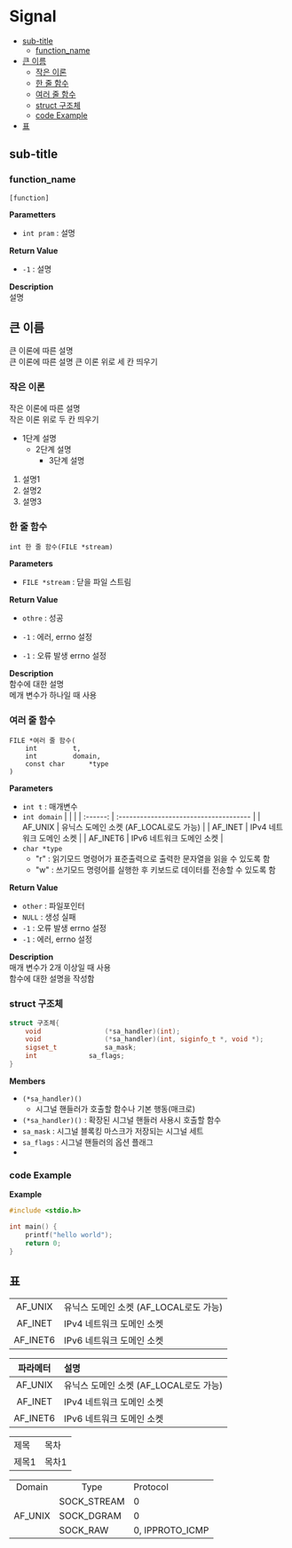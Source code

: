 <h1> Signal</h1>

- [sub-title](#sub-title)
	- [function\_name](#function_name)
- [큰 이름](#큰-이름)
	- [작은 이론](#작은-이론)
	- [한 줄 함수](#한-줄-함수)
	- [여러 줄 함수](#여러-줄-함수)
	- [struct 구조체](#struct-구조체)
	- [code Example](#code-example)
- [표](#표)



## sub-title
	

### function_name
	[function]
**Parametters**
- `int pram` : 설명

**Return Value**
- `-1` : 설명

**Description**  
설명



## 큰 이름
큰 이론에 따른 설명  
큰 이론에 따른 설명
큰 이론 위로 세 칸 띄우기


### 작은 이론
작은 이론에 따른 설명  
작은 이론 위로 두 칸 띄우기  

- 1단계 설명
  - 2단계 설명
    - 3단계 설명

1. 설명1
2. 설명2
3. 설명3


### 한 줄 함수
	int 한 줄 함수(FILE *stream)
**Parameters**
- `FILE *stream` : 닫을 파일 스트림

**Return Value**
- `othre` : 성공
- `-1`	: 에러, errno 설정 


- `-1`	: 오류 발생 errno 설정


**Description**  
함수에 대한 설명  
메개 변수가 하나일 때 사용  


### 여러 줄 함수
	FILE *여러 줄 함수(
		int			t,
		int			domain,
		const char		*type
	)
**Parameters**
- `int t` : 매개변수
- `int domain`
	 | | |
	 | :------: | :------------------------------------- |
	 | AF_UNIX  | 유닉스 도메인 소켓 (AF_LOCAL로도 가능) |
	 | AF_INET  | IPv4 네트워크 도메인 소켓              |
	 | AF_INET6 | IPv6 네트워크 도메인 소켓              |
- `char *type`
  - "r" : 읽기모드 명령어가 표준출력으로 출력한 문자열을 읽을 수 있도록 함
  - "w" : 쓰기모드 명령어를 실행한 후 키보드로 데이터를 전송할 수 있도록 함
  
**Return Value**
- `other` : 파일포인터
- `NULL` : 생성 실패
- `-1` : 오류 발생 errno 설정
- `-1` : 에러, errno 설정 

**Description**  
매개 변수가 2개 이상일 때 사용  
함수에 대한 설명을 작성함


### struct 구조체

```cpp
struct 구조체{
	void 				(*sa_handler)(int);
	void 				(*sa_handler)(int, siginfo_t *, void *);
	sigset_t			sa_mask;
	int				sa_flags;
}
```
**Members**  
- `(*sa_handler)()`
  - 시그널 핸들러가 호출할 함수나 기본 행동(매크로)
- `(*sa_handler)()` : 확장된 시그널 핸들러 사용시 호출할 함수
- `sa_mask` : 시그널 블록킹 마스크가 저장되는 시그널 세트
- `sa_flags` : 시그널 핸들러의 옵션 플래그
- 

### code Example
**Example**
``` c++
#include <stdio.h>

int main() {
	printf("hello world");
	return 0;
}
```



## 표

 | | |
 | :------: | :------------------------------------- |
 | AF_UNIX  | 유닉스 도메인 소켓 (AF_LOCAL로도 가능) |
 | AF_INET  | IPv4 네트워크 도메인 소켓              |
 | AF_INET6 | IPv6 네트워크 도메인 소켓              |

 | 파라메터| 설명|
 | :------: | :------------------------------------- |
 | AF_UNIX  | 유닉스 도메인 소켓 (AF_LOCAL로도 가능) |
 | AF_INET  | IPv4 네트워크 도메인 소켓              |
 | AF_INET6 | IPv6 네트워크 도메인 소켓              |


<table>
<tr>
	<td>제목</td>
	<td>목차</td>
</tr>
<tr>
	<td>제목1</td>
	<td>목차1</td>
</tr>
</table>

<table>
<tr align="center">	
	<td> Domain </td>
	<td> Type </td>
	<td align="left"> Protocol </td>
</tr>
<tr>	<td rowspan=3>AF_UNIX</td>
		<td> SOCK_STREAM </td>
		<td> 0</td>
	<tr>	<td> SOCK_DGRAM </td>
		<td> 0</td>
	</tr>
	<tr>	<td> SOCK_RAW </td>
		<td> 0, IPPROTO_ICMP</td>
	</tr>
</tr>
</table>